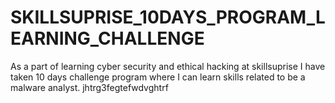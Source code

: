 # SKILLSUPRISE_10DAYS_PROGRAM_LEARNING_CHALLENGE
As a part of learning cyber security and ethical hacking at skillsuprise I  have taken 10 days challenge program where I can learn skills related to  be a malware analyst.
jhtrg3fegtefwdvghtrf
